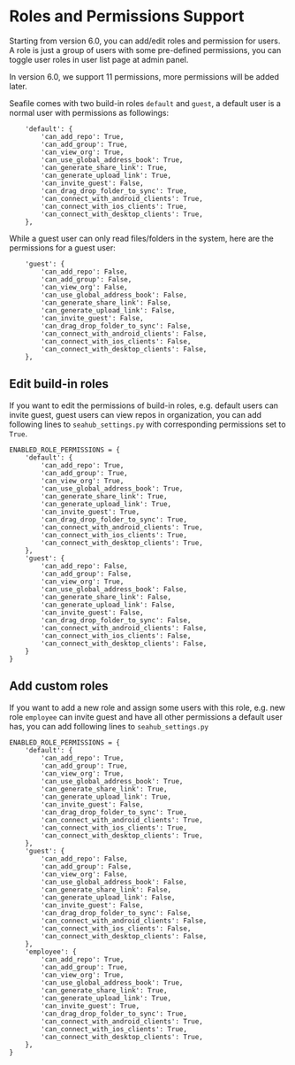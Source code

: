 # Roles and Permissions Support

Starting from version 6.0, you can add/edit roles and permission for users. A role is just a group of users with some pre-defined permissions, you can toggle user roles in user list page at admin panel.

In version 6.0, we support 11 permissions, more permissions will be added later.

Seafile comes with two build-in roles `default` and `guest`, a default user is a normal user with permissions as followings:
```
    'default': {
        'can_add_repo': True,
        'can_add_group': True,
        'can_view_org': True,
        'can_use_global_address_book': True,
        'can_generate_share_link': True,
        'can_generate_upload_link': True,
        'can_invite_guest': False,
        'can_drag_drop_folder_to_sync': True,
        'can_connect_with_android_clients': True,
        'can_connect_with_ios_clients': True,
        'can_connect_with_desktop_clients': True,
    },
```

While a guest user can only read files/folders in the system, here are the permissions for a guest user:
```
    'guest': {
        'can_add_repo': False,
        'can_add_group': False,
        'can_view_org': False,
        'can_use_global_address_book': False,
        'can_generate_share_link': False,
        'can_generate_upload_link': False,
        'can_invite_guest': False,
        'can_drag_drop_folder_to_sync': False,
        'can_connect_with_android_clients': False,
        'can_connect_with_ios_clients': False,
        'can_connect_with_desktop_clients': False,
    },
```

## Edit build-in roles

If you want to edit the permissions of build-in roles, e.g. default users can invite guest, guest users can view repos in organization, you can add following lines to `seahub_settings.py` with corresponding permissions set to `True`.

```
ENABLED_ROLE_PERMISSIONS = {
    'default': {
        'can_add_repo': True,
        'can_add_group': True,
        'can_view_org': True,
        'can_use_global_address_book': True,
        'can_generate_share_link': True,
        'can_generate_upload_link': True,
        'can_invite_guest': True,
        'can_drag_drop_folder_to_sync': True,
        'can_connect_with_android_clients': True,
        'can_connect_with_ios_clients': True,
        'can_connect_with_desktop_clients': True,
    },
    'guest': {
        'can_add_repo': False,
        'can_add_group': False,
        'can_view_org': True,
        'can_use_global_address_book': False,
        'can_generate_share_link': False,
        'can_generate_upload_link': False,
        'can_invite_guest': False,
        'can_drag_drop_folder_to_sync': False,
        'can_connect_with_android_clients': False,
        'can_connect_with_ios_clients': False,
        'can_connect_with_desktop_clients': False,
    }
}
```

## Add custom roles

If you want to add a new role and assign some users with this role, e.g. new role `employee` can invite guest and have all other permissions a default user has, you can add following lines to `seahub_settings.py`

```
ENABLED_ROLE_PERMISSIONS = {
    'default': {
        'can_add_repo': True,
        'can_add_group': True,
        'can_view_org': True,
        'can_use_global_address_book': True,
        'can_generate_share_link': True,
        'can_generate_upload_link': True,
        'can_invite_guest': False,
        'can_drag_drop_folder_to_sync': True,
        'can_connect_with_android_clients': True,
        'can_connect_with_ios_clients': True,
        'can_connect_with_desktop_clients': True,
    },
    'guest': {
        'can_add_repo': False,
        'can_add_group': False,
        'can_view_org': False,
        'can_use_global_address_book': False,
        'can_generate_share_link': False,
        'can_generate_upload_link': False,
        'can_invite_guest': False,
        'can_drag_drop_folder_to_sync': False,
        'can_connect_with_android_clients': False,
        'can_connect_with_ios_clients': False,
        'can_connect_with_desktop_clients': False,
    },
    'employee': {
        'can_add_repo': True,
        'can_add_group': True,
        'can_view_org': True,
        'can_use_global_address_book': True,
        'can_generate_share_link': True,
        'can_generate_upload_link': True,
        'can_invite_guest': True,
        'can_drag_drop_folder_to_sync': True,
        'can_connect_with_android_clients': True,
        'can_connect_with_ios_clients': True,
        'can_connect_with_desktop_clients': True,
    },
}
```
